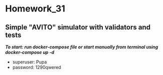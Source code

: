 # Homework_31
## Simple "AVITO" simulator with validators and tests

***To start: run docker-compose file or start manually from terminal using docker-compose up -d***

* superuser: Pupa
* password: 1290qwered

